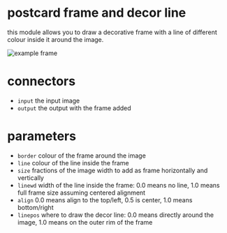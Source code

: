 # postcard frame and decor line

this module allows you to draw a decorative frame with a line of different colour inside it
around the image.

![example frame](frame.jpg)

# connectors

* `input` the input image
* `output` the output with the frame added

# parameters

* `border` colour of the frame around the image
* `line` colour of the line inside the frame
* `size` fractions of the image width to add as frame horizontally and vertically 
* `linewd` width of the line inside the frame: 0.0 means no line, 1.0 means full frame size assuming centered alignment
* `align` 0.0 means align to the top/left, 0.5 is center, 1.0 means bottom/right
* `linepos` where to draw the decor line: 0.0 means directly around the image, 1.0 means on the outer rim of the frame
